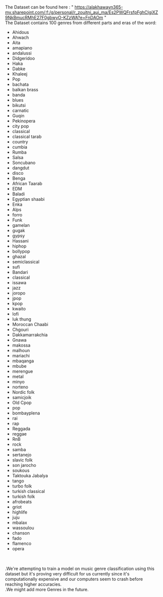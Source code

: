 The Dataset can be found here : " https://alakhawayn365-my.sharepoint.com/:f:/g/personal/r_zouitni_aui_ma/Es2PWQFrsfpFghCIgiXZ9NkBmucRMhE27F0gbwyO-KZzWA?e=FnDAOm " <br>
The Dataset contains 100 genres from different parts and eras of the word: <br>
- Ahidous
- Ahwach
- Aita
- amapiano
- andalussi
- Didgeridoo
- Haka
- Dabke
- Khaleej
- Pop
- bachata
- balkan brass
- banda
- blues
- bikutsi
- carnatic
- Guqin
- Pekinopera
- city pop
- classical
- classical tarab
- country
- cumbia
- Rumba
- Salsa
- Soncubano
- dangdut
- disco
- Benga
- African Taarab
- EDM
- Baladi
- Egyptian shaabi
- Enka
- Alps
- forro
- Funk
- gamelan
- gugak
- gypsy
- Hassani
- hiphop
- bollypop
- ghazal
- semiclassical
- sufi
- Bandari
- classical
- issawa
- jazz
- joropo
- jpop
- kpop
- kwaito
- lofi
- luk thung
- Moroccan Chaabi
- Chgouri
- Dakkamarrakchia
- Gnawa
- makossa
- malhoun
- mariachi
- mbaqanga
- mbube
- merengue
- metal
- minyo
- norteno
- Nordic folk
- samicjoik
- Old Cpop
- pop
- bombayplena
- rai
- rap
- Reggada
- reggae
- RnB
- rock
- samba
- sertanejo
- slavic folk
- son jarocho
- soukous
- Taktouka Jabalya
- tango
- turbo folk
- turkish classical
- turkish folk
- afrobeats
- griot
- highlife
- juju
- mbalax
- wassoulou
- chanson
- fado
- flamenco
- opera
<br>
<br>
.We're attempting to train a model on music genre classification using this dataset but it's proving very difficult for us currently since it's computationally expensive and our computers seem to crash before reaching higher accuracies.  <br>
.We might add more Genres in the future.
